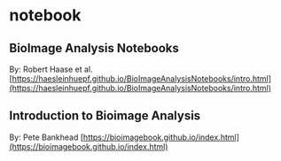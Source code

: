 # notebook
## BioImage Analysis Notebooks
By: Robert Haase et al.
[https://haesleinhuepf.github.io/BioImageAnalysisNotebooks/intro.html](https://haesleinhuepf.github.io/BioImageAnalysisNotebooks/intro.html)

## Introduction to Bioimage Analysis
By: Pete Bankhead
[https://bioimagebook.github.io/index.html](https://bioimagebook.github.io/index.html)

